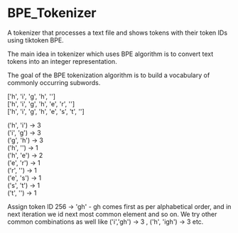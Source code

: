 # BPE_Tokenizer
A tokenizer that processes a text file and shows tokens with their token IDs using tiktoken BPE.

The main idea in tokenizer which uses BPE algorithm is to convert text tokens into an integer representation.

The goal of the BPE tokenization algorithm is to build a vocabulary of commonly occurring subwords.

['h', 'i', 'g', 'h', '</w>']  
['h', 'i', 'g', 'h', 'e', 'r', '</w>']  
['h', 'i', 'g', 'h', 'e', 's', 't', '</w>']  

('h', 'i') → 3  
('i', 'g') → 3  
('g', 'h') → 3  
('h', '</w>') → 1  
('h', 'e') → 2  
('e', 'r') → 1  
('r', '</w>') → 1  
('e', 's') → 1  
('s', 't') → 1  
('t', '</w>') → 1

Assign token ID 256 → 'gh' - gh comes first as per alphabetical order, and in next iteration we id next most common element and so on. We try other common combinations as well like ('i','gh') -> 3 , ('h', 'igh') → 3  etc.


